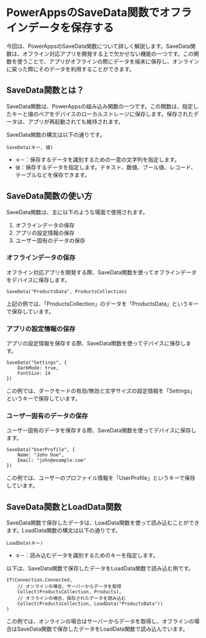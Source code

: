 # PowerAppsのSaveData関数でオフラインデータを保存する

今回は、PowerAppsのSaveData関数について詳しく解説します。SaveData関数は、オフライン対応アプリを開発する上で欠かせない機能の一つです。この関数を使うことで、アプリがオフラインの際にデータを端末に保存し、オンラインに戻った際にそのデータを利用することができます。

## SaveData関数とは？

SaveData関数は、PowerAppsの組み込み関数の一つです。この関数は、指定したキーと値のペアをデバイスのローカルストレージに保存します。保存されたデータは、アプリが再起動されても維持されます。

SaveData関数の構文は以下の通りです。

```
SaveData(キー, 値)
```

- `キー`：保存するデータを識別するための一意の文字列を指定します。
- `値`：保存するデータを指定します。テキスト、数値、ブール値、レコード、テーブルなどを保存できます。

## SaveData関数の使い方

SaveData関数は、主に以下のような場面で使用されます。

1. オフラインデータの保存
2. アプリの設定情報の保存
3. ユーザー固有のデータの保存

### オフラインデータの保存

オフライン対応アプリを開発する際、SaveData関数を使ってオフラインデータをデバイスに保存します。

```
SaveData("ProductsData", ProductsCollection)
```

上記の例では、「ProductsCollection」のデータを「ProductsData」というキーで保存しています。

### アプリの設定情報の保存

アプリの設定情報を保存する際、SaveData関数を使ってデバイスに保存します。

```
SaveData("Settings", {
    DarkMode: true,
    FontSize: 14
})
```

この例では、ダークモードの有効/無効と文字サイズの設定情報を「Settings」というキーで保存しています。

### ユーザー固有のデータの保存

ユーザー固有のデータを保存する際、SaveData関数を使ってデバイスに保存します。

```
SaveData("UserProfile", {
    Name: "John Doe",
    Email: "john@example.com"
})
```

この例では、ユーザーのプロファイル情報を「UserProfile」というキーで保存しています。

## SaveData関数とLoadData関数

SaveData関数で保存したデータは、LoadData関数を使って読み込むことができます。LoadData関数の構文は以下の通りです。

```
LoadData(キー)
```

- `キー`：読み込むデータを識別するためのキーを指定します。

以下は、SaveData関数で保存したデータをLoadData関数で読み込む例です。

```
If(Connection.Connected,
    // オンラインの場合、サーバーからデータを取得
    Collect(ProductsCollection, Products),
    // オフラインの場合、保存されたデータを読み込む
    Collect(ProductsCollection, LoadData("ProductsData"))
)
```

この例では、オンラインの場合はサーバーからデータを取得し、オフラインの場合はSaveData関数で保存したデータをLoadData関数で読み込んでいます。